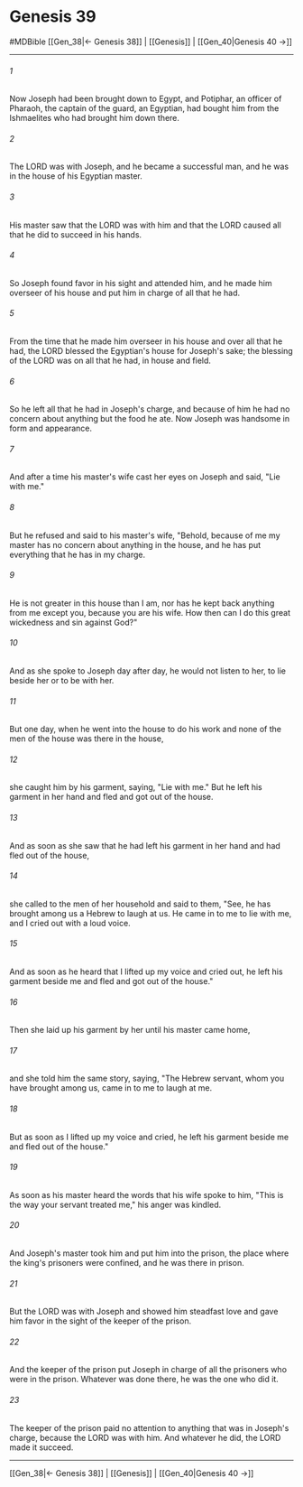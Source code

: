 # Genesis 39
#MDBible
[[Gen_38|← Genesis 38]] | [[Genesis]] | [[Gen_40|Genesis 40 →]]

***

###### 1 
Now Joseph had been brought down to Egypt, and Potiphar, an officer of Pharaoh, the captain of the guard, an Egyptian, had bought him from the Ishmaelites who had brought him down there. 

###### 2 
The LORD was with Joseph, and he became a successful man, and he was in the house of his Egyptian master. 

###### 3 
His master saw that the LORD was with him and that the LORD caused all that he did to succeed in his hands. 

###### 4 
So Joseph found favor in his sight and attended him, and he made him overseer of his house and put him in charge of all that he had. 

###### 5 
From the time that he made him overseer in his house and over all that he had, the LORD blessed the Egyptian's house for Joseph's sake; the blessing of the LORD was on all that he had, in house and field. 

###### 6 
So he left all that he had in Joseph's charge, and because of him he had no concern about anything but the food he ate. Now Joseph was handsome in form and appearance. 

###### 7 
And after a time his master's wife cast her eyes on Joseph and said, "Lie with me." 

###### 8 
But he refused and said to his master's wife, "Behold, because of me my master has no concern about anything in the house, and he has put everything that he has in my charge. 

###### 9 
He is not greater in this house than I am, nor has he kept back anything from me except you, because you are his wife. How then can I do this great wickedness and sin against God?" 

###### 10 
And as she spoke to Joseph day after day, he would not listen to her, to lie beside her or to be with her. 

###### 11 
But one day, when he went into the house to do his work and none of the men of the house was there in the house, 

###### 12 
she caught him by his garment, saying, "Lie with me." But he left his garment in her hand and fled and got out of the house. 

###### 13 
And as soon as she saw that he had left his garment in her hand and had fled out of the house, 

###### 14 
she called to the men of her household and said to them, "See, he has brought among us a Hebrew to laugh at us. He came in to me to lie with me, and I cried out with a loud voice. 

###### 15 
And as soon as he heard that I lifted up my voice and cried out, he left his garment beside me and fled and got out of the house." 

###### 16 
Then she laid up his garment by her until his master came home, 

###### 17 
and she told him the same story, saying, "The Hebrew servant, whom you have brought among us, came in to me to laugh at me. 

###### 18 
But as soon as I lifted up my voice and cried, he left his garment beside me and fled out of the house." 

###### 19 
As soon as his master heard the words that his wife spoke to him, "This is the way your servant treated me," his anger was kindled. 

###### 20 
And Joseph's master took him and put him into the prison, the place where the king's prisoners were confined, and he was there in prison. 

###### 21 
But the LORD was with Joseph and showed him steadfast love and gave him favor in the sight of the keeper of the prison. 

###### 22 
And the keeper of the prison put Joseph in charge of all the prisoners who were in the prison. Whatever was done there, he was the one who did it. 

###### 23 
The keeper of the prison paid no attention to anything that was in Joseph's charge, because the LORD was with him. And whatever he did, the LORD made it succeed. 

***

[[Gen_38|← Genesis 38]] | [[Genesis]] | [[Gen_40|Genesis 40 →]]
